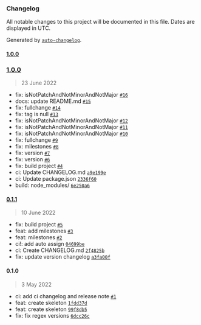 ### Changelog

All notable changes to this project will be documented in this file. Dates are displayed in UTC.

Generated by [`auto-changelog`](https://github.com/CookPete/auto-changelog).

#### [1.0.0](https://github.com/madeiramadeirabr/action-generate-release/compare/1.0.0...1.0.0)

### [1.0.0](https://github.com/madeiramadeirabr/action-generate-release/compare/0.1.1...1.0.0)

> 23 June 2022

- fix: isNotPatchAndNotMinorAndNotMajor [`#16`](https://github.com/madeiramadeirabr/action-generate-release/pull/16)
- docs: update README.md [`#15`](https://github.com/madeiramadeirabr/action-generate-release/pull/15)
- fix: fullchange [`#14`](https://github.com/madeiramadeirabr/action-generate-release/pull/14)
- fix: tag is null [`#13`](https://github.com/madeiramadeirabr/action-generate-release/pull/13)
- fix: isNotPatchAndNotMinorAndNotMajor [`#12`](https://github.com/madeiramadeirabr/action-generate-release/pull/12)
- fix: isNotPatchAndNotMinorAndNotMajor [`#11`](https://github.com/madeiramadeirabr/action-generate-release/pull/11)
- fix: isNotPatchAndNotMinorAndNotMajor [`#10`](https://github.com/madeiramadeirabr/action-generate-release/pull/10)
- fix: fullchange [`#9`](https://github.com/madeiramadeirabr/action-generate-release/pull/9)
- fix: milestones [`#8`](https://github.com/madeiramadeirabr/action-generate-release/pull/8)
- fix: version [`#7`](https://github.com/madeiramadeirabr/action-generate-release/pull/7)
- fix: version [`#6`](https://github.com/madeiramadeirabr/action-generate-release/pull/6)
- fix: build project [`#4`](https://github.com/madeiramadeirabr/action-generate-release/pull/4)
- ci: Update CHANGELOG.md [`a9e199e`](https://github.com/madeiramadeirabr/action-generate-release/commit/a9e199e20c2bd6ba33d59da184e9c83a1bd1a671)
- ci: Update package.json [`2336f60`](https://github.com/madeiramadeirabr/action-generate-release/commit/2336f60ca07471eb604b74d74fb4367b4292e1f1)
- build: node_modules/ [`6e250a6`](https://github.com/madeiramadeirabr/action-generate-release/commit/6e250a6659e5ba193d04529b33369664a9ea71d1)

#### [0.1.1](https://github.com/madeiramadeirabr/action-generate-release/compare/0.1.0...0.1.1)

> 10 June 2022

- fix: build project [`#5`](https://github.com/madeiramadeirabr/action-generate-release/pull/5)
- feat: add milestones [`#3`](https://github.com/madeiramadeirabr/action-generate-release/pull/3)
- feat: milestones [`#2`](https://github.com/madeiramadeirabr/action-generate-release/pull/2)
- ci!: add auto assign [`04699be`](https://github.com/madeiramadeirabr/action-generate-release/commit/04699be62023ed0b99dc0aba3d30857cd8b819e9)
- ci: Create CHANGELOG.md [`2f4825b`](https://github.com/madeiramadeirabr/action-generate-release/commit/2f4825b831c66b39f25a0af9f2d6026c214e5a51)
- fix: update version changelog [`a3fa00f`](https://github.com/madeiramadeirabr/action-generate-release/commit/a3fa00fb124e18f60bad1f715b9c4f55636f8f25)

#### 0.1.0

> 3 May 2022

- ci: add ci changelog and release note [`#1`](https://github.com/madeiramadeirabr/action-generate-release/pull/1)
- feat: create skeleton [`1fdd37d`](https://github.com/madeiramadeirabr/action-generate-release/commit/1fdd37dc28bb96bb9f83680b603288d003d2af6b)
- feat: create skeleton [`99f8db5`](https://github.com/madeiramadeirabr/action-generate-release/commit/99f8db541613e5ec7965d6c5db170eb71771599e)
- fix: fix regex versions [`6dcc26c`](https://github.com/madeiramadeirabr/action-generate-release/commit/6dcc26ce66b4845d21aebc036a991bb98b8ed1cb)
